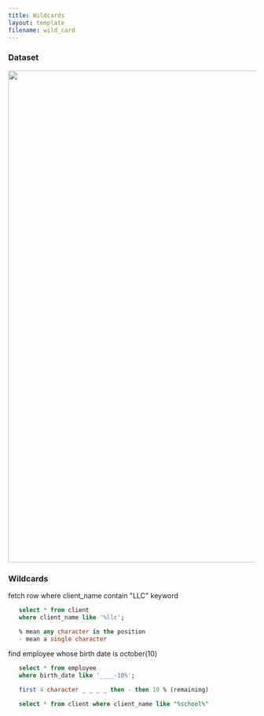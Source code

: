 ```yaml
---
title: Wildcards
layout: template
filename: wild_card
---
```


### Dataset
<img src="https://github.com/abdulmukit98/sql/assets/56398175/1e897f3e-aea0-4c2b-ae66-69094c956589" width="1000px">

### Wildcards
fetch row where client_name contain "LLC" keyword

````sql
   select * from client
   where client_name like '%llc';

   % mean any character in the position
   - mean a single character
````

find employee whose birth date is october(10)
````sql
   select * from employee
   where birth_date like '____-10%';

   first 4 character _ _ _ _ then - then 10 % (remaining)

   select * from client where client_name like "%school%"
````


